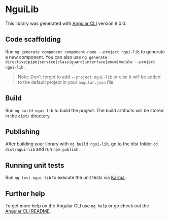 # NguiLib

This library was generated with [Angular CLI](https://github.com/angular/angular-cli) version 8.0.0.

## Code scaffolding

Run `ng generate component component-name --project ngui-lib` to generate a new component. You can also use `ng generate directive|pipe|service|class|guard|interface|enum|module --project ngui-lib`.
> Note: Don't forget to add `--project ngui-lib` or else it will be added to the default project in your `angular.json` file. 

## Build

Run `ng build ngui-lib` to build the project. The build artifacts will be stored in the `dist/` directory.

## Publishing

After building your library with `ng build ngui-lib`, go to the dist folder `cd dist/ngui-lib` and run `npm publish`.

## Running unit tests

Run `ng test ngui-lib` to execute the unit tests via [Karma](https://karma-runner.github.io).

## Further help

To get more help on the Angular CLI use `ng help` or go check out the [Angular CLI README](https://github.com/angular/angular-cli/blob/master/README.md).
